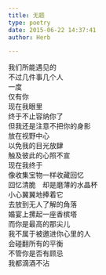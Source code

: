 ```yaml
---  
title: 无题  
type: poetry  
date: 2015-06-22 14:37:41  
author: Herb  

---  
```

我们所能遇见的  
不过几件事几个人  
一度  
仅有你    
现在我眼里  
终于不止容纳你了  
但我还是注意不把你的身影  
放在视野中心  
以免我的目光放肆  
触及彼此的心照不宣    
现在我终于  
像收集宝物一样收藏回忆  
回忆清脆　却是磨薄的水晶杯  
小心翼翼地捧着它  
去放到无人了解的角落    
婚宴上摞起一座香槟塔  
而你是最高的那尖儿  
我不属于被邀进你心里的人  
会碰翻所有的平衡    
不管你是否有顾忌  
我都滴酒不沾